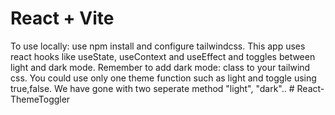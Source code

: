 # React + Vite

To use locally: use npm install and configure tailwindcss.
This app uses react hooks like useState, useContext and useEffect and toggles between light and dark mode.
Remember to add dark mode: class to your tailwind css.
You could use only one theme function such as light and toggle using true,false. We have gone with two seperate method "light", "dark"..
#   R e a c t - T h e m e T o g g l e r 
 
 
